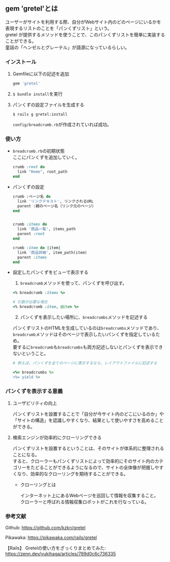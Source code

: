 ## gem 'gretel'とは
ユーザーがサイトを利用する際、自分がWebサイト内のどのページにいるかを表現するリストのことを「パンくずリスト」という。<br/>
gretel が提供するメソッドを使うことで、このパンくずリストを簡単に実装することができる。<br/>
童話の「ヘンゼルとグレーテル」が語源になっているらしい。

### インストール
1. Gemfileに以下の記述を追加
   ```ruby
   gem 'gretel'
   ```

3. `$ bundle install`を実行
4. パンくずの設定ファイルを生成する
   ```
   $ rails g gretel:install
   ```
   `config/breadcrumb.rb`が作成されていれば成功。

### 使い方
- `breadcrumb.rb`の初期状態<br/>
  ここにパンくずを追加していく。
  ```ruby
  crumb :root do
    link "Home", root_path
  end
  ```
- パンくずの設定<br/>
  ```ruby
  crumb :ページ名 do
    link 'リンクテキスト', リンクされるURL
    parent :親のページ名（リンク元のページ）
  end


  crumb :items do
    link '商品一覧', items_path
    parent :root
  end

  crumb :item do |item|
    link '商品詳細', item_path(item)
    parent :items
  end
  ```
- 設定したパンくずをビューで表示する
  
  1. `breadcrumb`メソッドを使って、パンくずを呼び出す。

  ```ruby
  <% breadcrumb :items %>

  # 引数が必要な場合
  <% breadcrumb :item, @item %>
  ```
  
  2. パンくずを表示したい場所に、`breadcrumbs`メソッドを記述する
  
  パンくずリストのHTMLを生成しているのは`breadcrumbs`メソッドであり、`breadcrumb`メソッドはそのページで表示したいパンくずを指定しているため。<br/>
  要するに`breadcrumb`も`breadcrumbs`も両方記述しないとパンくずを表示できないということ。
  
  ```ruby
  # 例えば、パンくずを全てのページに表示するなら、レイアウトファイルに記述する

  <%= breadcrumbs %>
  <%= yield %>
  ```
  
### パンくずを表示する意義
1. ユーザビリティの向上

   パンくずリストを設置することで「自分が今サイト内のどこにいるのか」や「サイトの構造」を認識しやすくなり、結果として使いやすさを高めることができる。

2. 検索エンジンが効率的にクローリングできる
   
   パンくずリストを設置するということは、そのサイトが体系的に整理されることになる。<br/>
   すると、クローラーもパンくずリストによって効率的にそのサイト内のカテゴリーをたどることができるようになるので、サイトの全体像が把握しやすくなり、効率的なクローリングを期待することができる。

   * クローリングとは
     
     インターネット上にあるWebページを巡回して情報を収集すること。<br/>
     クローラーと呼ばれる情報収集ロボットがこれを行なっている。

### 参考文献
Github: https://github.com/kzkn/gretel

Pikawaka: https://pikawaka.com/rails/gretel

【Rails】 Gretelの使い方をざっくりまとめてみた: https://zenn.dev/yukihaga/articles/789d0c6c736335

  
